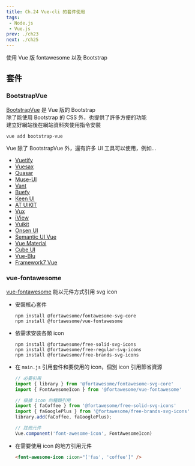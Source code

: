 ```yaml
--- 
title: Ch.24 Vue-cli 的套件使用
tags:
 - Node.js
 - Vue.js
prev: ./ch23
next: ./ch25
---
```

使用 Vue 版 fontawesome 以及 Bootstrap
<!-- more -->

## 套件
### BootstrapVue
[BootstrapVue](https://bootstrap-vue.js.org/) 是 Vue 版的 Bootstrap  
除了能使用 Bootstrap 的 CSS 外，也提供了許多方便的功能  
建立好網站後在網站資料夾使用指令安裝  
```
vue add bootstrap-vue
```

Vue 除了 BootstrapVue 外，還有許多 UI 工具可以使用，例如...
- [Vuetify](https://vuetifyjs.com/zh-Hans/)
- [Vuesax](https://vuesax.com/)
- [Quasar](https://quasar.dev/)
- [Muse-UI](https://muse-ui.org/#/zh-CN)
- [Vant](https://youzan.github.io/vant/#/zh-CN/)
- [Buefy](https://buefy.org/)
- [Keen UI](https://josephuspaye.github.io/Keen-UI/#/ui-alert)
- [AT UIKIT](https://at-ui.github.io/at-ui/#/zh)
- [Vux](https://vux.li/)
- [iView](http://iview.talkingdata.com/#/)
- [Vuikit](https://vuikit.js.org/)
- [Onsen UI](https://onsen.io/)
- [Semantic UI Vue](https://semantic-ui-vue.github.io/#/)
- [Vue Material](https://vuematerial.io/)
- [Cube UI](https://didi.github.io/cube-ui/#/zh-CN)
- [Vue-Blu](https://chenz24.github.io/vue-blu/#/)
- [Framework7 Vue](https://framework7.io/vue/)

### vue-fontawesome
[vue-fontawesome](https://github.com/FortAwesome/vue-fontawesome) 能以元件方式引用 svg icon  
- 安裝核心套件
  ```
  npm install @fortawesome/fontawesome-svg-core 
  npm install @fortawesome/vue-fontawesome
  ```
- 依需求安裝各類 icon
  ```
  npm install @fortawesome/free-solid-svg-icons
  npm install @fortawesome/free-regular-svg-icons
  npm install @fortawesome/free-brands-svg-icons
  ```
- 在 `main.js` 引用套件和要使用的 icon，個別 icon 引用節省資源
  ```js
  // 必要引用
  import { library } from '@fortawesome/fontawesome-svg-core'
  import { FontAwesomeIcon } from '@fortawesome/vue-fontawesome'

  // 根據 icon 的種類引用
  import { faCoffee } from '@fortawesome/free-solid-svg-icons'
  import { faGooglePlus } from '@fortawesome/free-brands-svg-icons'
  library.add(faCoffee, faGooglePlus);

  // 註冊元件
  Vue.component('font-awesome-icon', FontAwesomeIcon)
  ```
- 在需要使用 icon 的地方引用元件
  ```html
  <font-awesome-icon :icon="['fas', 'coffee']" />
  ```
